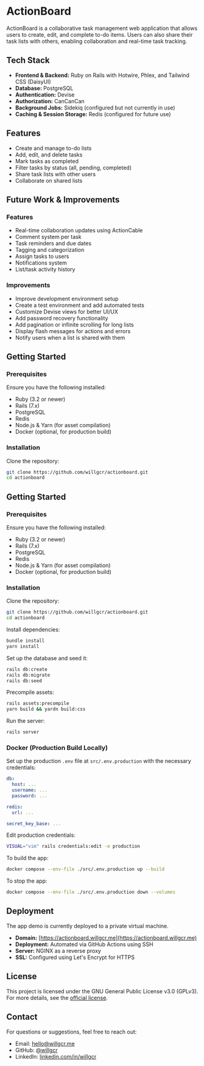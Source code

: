# ActionBoard

ActionBoard is a collaborative task management web application that allows users to create, edit, and complete to-do items. Users can also share their task lists with others, enabling collaboration and real-time task tracking.

## Tech Stack

- **Frontend & Backend:** Ruby on Rails with Hotwire, Phlex, and Tailwind CSS (DaisyUI)
- **Database:** PostgreSQL
- **Authentication:** Devise
- **Authorization:** CanCanCan
- **Background Jobs:** Sidekiq (configured but not currently in use)
- **Caching & Session Storage:** Redis (configured for future use)

## Features

- Create and manage to-do lists
- Add, edit, and delete tasks
- Mark tasks as completed
- Filter tasks by status (all, pending, completed)
- Share task lists with other users
- Collaborate on shared lists

## Future Work & Improvements

### Features

- Real-time collaboration updates using ActionCable
- Comment system per task
- Task reminders and due dates
- Tagging and categorization
- Assign tasks to users
- Notifications system
- List/task activity history

### Improvements

- Improve development environment setup
- Create a test environment and add automated tests
- Customize Devise views for better UI/UX
- Add password recovery functionality
- Add pagination or infinite scrolling for long lists
- Display flash messages for actions and errors
- Notify users when a list is shared with them

## Getting Started

### Prerequisites

Ensure you have the following installed:

- Ruby (3.2 or newer)
- Rails (7.x)
- PostgreSQL
- Redis
- Node.js & Yarn (for asset compilation)
- Docker (optional, for production build)

### Installation

Clone the repository:

```bash
git clone https://github.com/willgcr/actionboard.git
cd actionboard
```

## Getting Started

### Prerequisites

Ensure you have the following installed:

- Ruby (3.2 or newer)
- Rails (7.x)
- PostgreSQL
- Redis
- Node.js & Yarn (for asset compilation)
- Docker (optional, for production build)

### Installation

Clone the repository:

```bash
git clone https://github.com/willgcr/actionboard.git
cd actionboard
```

Install dependencies:

```bash
bundle install
yarn install
```

Set up the database and seed it:

```bash
rails db:create
rails db:migrate
rails db:seed
```

Precompile assets:

```bash
rails assets:precompile
yarn build && yardn build:css
```

Run the server:

```bash
rails server
```

### Docker (Production Build Locally)

Set up the production `.env` file at `src/.env.production` with the necessary credentials:

```yaml
db:
  host: ...
  username: ...
  password: ...

redis:
  url: ...

secret_key_base: ...
```

Edit production credentials:

```bash
VISUAL="vim" rails credentials:edit -e production
```

To build the app:

```bash
docker compose --env-file ./src/.env.production up --build
```

To stop the app:

```bash
docker compose --env-file ./src/.env.production down --volumes
```

## Deployment

The app demo is currently deployed to a private virtual machine.

- **Domain:** [https://actionboard.willgcr.me](https://actionboard.willgcr.me)
- **Deployment:** Automated via GitHub Actions using SSH
- **Server:** NGINX as a reverse proxy
- **SSL:** Configured using Let's Encrypt for HTTPS

## License

This project is licensed under the GNU General Public License v3.0 (GPLv3). For more details, see the [official license](https://www.gnu.org/licenses/gpl-3.0.en.html).

## Contact

For questions or suggestions, feel free to reach out:

- Email: [hello@willgcr.me](mailto:hello@willgcr.me)
- GitHub: [@willgcr](https://github.com/willgcr)
- LinkedIn: [linkedin.com/in/willgcr](https://linkedin.com/in/willgcr)